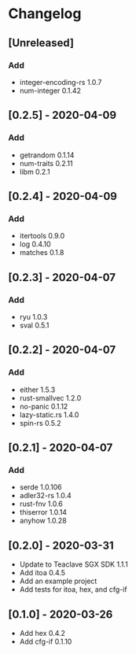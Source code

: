 # Changelog

## [Unreleased]
### Add
- integer-encoding-rs 1.0.7
- num-integer 0.1.42

## [0.2.5] - 2020-04-09
### Add
- getrandom 0.1.14
- num-traits 0.2.11
- libm 0.2.1

## [0.2.4] - 2020-04-09
### Add
- itertools 0.9.0
- log 0.4.10
- matches 0.1.8

## [0.2.3] - 2020-04-07
### Add
- ryu 1.0.3
- sval 0.5.1

## [0.2.2] - 2020-04-07
### Add
- either 1.5.3
- rust-smallvec 1.2.0
- no-panic 0.1.12
- lazy-static.rs 1.4.0
- spin-rs 0.5.2

## [0.2.1] - 2020-04-07
### Add
- serde 1.0.106
- adler32-rs 1.0.4
- rust-fnv 1.0.6
- thiserror 1.0.14
- anyhow 1.0.28

## [0.2.0] - 2020-03-31
- Update to Teaclave SGX SDK 1.1.1
- Add itoa 0.4.5
- Add an example project
- Add tests for itoa, hex, and cfg-if

## [0.1.0] - 2020-03-26
- Add hex 0.4.2
- Add cfg-if 0.1.10
